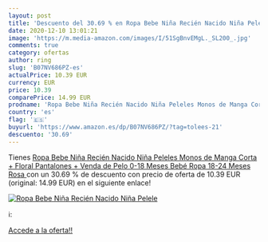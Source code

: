 ```yaml
---
layout: post
title: 'Descuento del 30.69 % en Ropa Bebe Niña Recién Nacido Niña Pelele'
date: 2020-12-10 13:01:21
image: 'https://m.media-amazon.com/images/I/51SgBnvEMgL._SL200_.jpg'
comments: true
category: ofertas
author: ring
slug: 'B07NV686PZ-es'
actualPrice: 10.39 EUR
currency: EUR
price: 10.39
comparePrice: 14.99 EUR
prodname: 'Ropa Bebe Niña Recién Nacido Niña Peleles Monos de Manga Corta + Floral Pantalones + Venda de Pelo 0-18 Meses Bebé Ropa  18-24 Meses  Rosa '
country: 'es'
flag: '🇪🇸'
buyurl: 'https://www.amazon.es/dp/B07NV686PZ/?tag=tolees-21'
descuento: '30.69'
---
```


Tienes [Ropa Bebe Niña Recién Nacido Niña Peleles Monos de Manga Corta + Floral Pantalones + Venda de Pelo 0-18 Meses Bebé Ropa  18-24 Meses  Rosa ](https://www.amazon.es/dp/B07NV686PZ/?tag=tolees-21) con un 30.69 % de descuento con precio de oferta de 10.39 EUR (original: 14.99 EUR) en el siguiente enlace!

[![Ropa Bebe Niña Recién Nacido Niña Pelele](https://m.media-amazon.com/images/I/51SgBnvEMgL._SL200_.jpg)](https://www.amazon.es/dp/B07NV686PZ/?tag=tolees-21)

ℹ️:


[Accede a la oferta!!](https://www.amazon.es/dp/B07NV686PZ/?tag=tolees-21)
